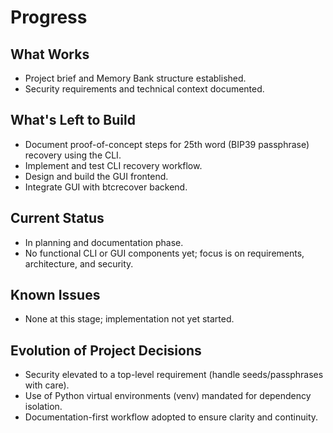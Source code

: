 # Progress

## What Works
- Project brief and Memory Bank structure established.
- Security requirements and technical context documented.

## What's Left to Build
- Document proof-of-concept steps for 25th word (BIP39 passphrase) recovery using the CLI.
- Implement and test CLI recovery workflow.
- Design and build the GUI frontend.
- Integrate GUI with btcrecover backend.

## Current Status
- In planning and documentation phase.
- No functional CLI or GUI components yet; focus is on requirements, architecture, and security.

## Known Issues
- None at this stage; implementation not yet started.

## Evolution of Project Decisions
- Security elevated to a top-level requirement (handle seeds/passphrases with care).
- Use of Python virtual environments (venv) mandated for dependency isolation.
- Documentation-first workflow adopted to ensure clarity and continuity.
